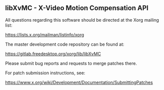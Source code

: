 libXvMC - X-Video Motion Compensation API
-----------------------------------------

All questions regarding this software should be directed at the
Xorg mailing list:

  https://lists.x.org/mailman/listinfo/xorg

The master development code repository can be found at:

  https://gitlab.freedesktop.org/xorg/lib/libXvMC

Please submit bug reports and requests to merge patches there.

For patch submission instructions, see:

  https://www.x.org/wiki/Development/Documentation/SubmittingPatches

